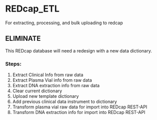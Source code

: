 # REDcap_ETL
For extracting, processing, and bulk uploading to redcap

## ELIMINATE
This REDcap database will need a redesign with a new data dictionary.

### Steps:
1. Extract Clinical Info from raw data
2. Extract Plasma Vial info from raw data
3. Extract DNA extraction info from raw data
4. Clear current dictionary
5. Upload new template dictionary
6. Add previous clinical data instrument to dictionary 
7. Transform plasma vial raw data for import into REDcap REST-API
8. Transform DNA extraction info for import into REDcap REST-API

